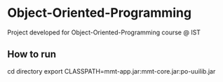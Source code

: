 # Object-Oriented-Programming
 Project developed for Object-Oriented-Programming course @ IST

## How to run
 cd directory
 export CLASSPATH=mmt-app.jar:mmt-core.jar:po-uuilib.jar
